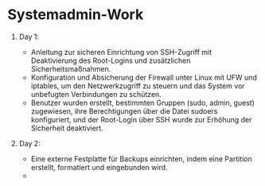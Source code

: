 # Systemadmin-Work

1. Day 1:
    - Anleitung zur sicheren Einrichtung von SSH-Zugriff mit Deaktivierung des Root-Logins und zusätzlichen Sicherheitsmaßnahmen.
    - Konfiguration und Absicherung der Firewall unter Linux mit UFW und iptables, um den Netzwerkzugriff zu steuern und das System vor unbefugten Verbindungen zu schützen.
    - Benutzer wurden erstellt, bestimmten Gruppen (sudo, admin, guest) zugewiesen, ihre Berechtigungen über die Datei sudoers konfiguriert, und der Root-Login über SSH wurde zur Erhöhung der Sicherheit deaktiviert.
      
2. Day 2:
    - Eine externe Festplatte für Backups einrichten, indem eine Partition erstellt, formatiert und eingebunden wird.
    - 


